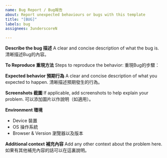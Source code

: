 ```yaml
---
name: Bug Report / Bug報告
about: Report unexpected behaviours or bugs with this template
title: "[BUG]"
labels: bug
assignees: 3underscoreN

---
```


**Describe the bug 描述**
A clear and concise description of what the bug is.
清晰描述Bug的內容。

**To Reproduce 重現方法**
Steps to reproduce the behavior:
重現Bug的步驟：

**Expected behavior 預期行為**
A clear and concise description of what you expected to happen.
清晰描述預期發生的行為。

**Screenshots 截圖**
If applicable, add screenshots to help explain your problem.
可以添加圖片以作說明（如適用）。

**Environment 環境**
- Device 裝置
- OS 操作系統
- Browser & Version 瀏覽器以及版本

**Additional context 補充內容**
Add any other context about the problem here.
如果有其他補充內容的話可以在這裏說明。

